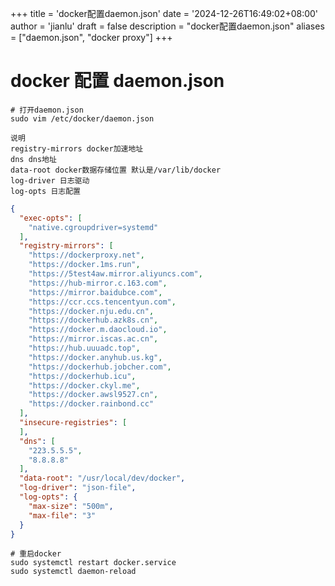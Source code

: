 +++
title = 'docker配置daemon.json'
date = '2024-12-26T16:49:02+08:00'
author = 'jianlu'
draft = false
description = "docker配置daemon.json"
aliases = ["daemon.json", "docker proxy"]
+++

# docker 配置 daemon.json

```shell
# 打开daemon.json
sudo vim /etc/docker/daemon.json

```

```text
说明
registry-mirrors docker加速地址
dns dns地址
data-root docker数据存储位置 默认是/var/lib/docker
log-driver 日志驱动
log-opts 日志配置
```

```json
{
  "exec-opts": [
    "native.cgroupdriver=systemd"
  ],
  "registry-mirrors": [
    "https://dockerproxy.net",
    "https://docker.1ms.run",
    "https://5test4aw.mirror.aliyuncs.com",
    "https://hub-mirror.c.163.com",
    "https://mirror.baidubce.com",
    "https://ccr.ccs.tencentyun.com",
    "https://docker.nju.edu.cn",
    "https://dockerhub.azk8s.cn",
    "https://docker.m.daocloud.io",
    "https://mirror.iscas.ac.cn",
    "https://hub.uuuadc.top",
    "https://docker.anyhub.us.kg",
    "https://dockerhub.jobcher.com",
    "https://dockerhub.icu",
    "https://docker.ckyl.me",
    "https://docker.awsl9527.cn",
    "https://docker.rainbond.cc"
  ],
  "insecure-registries": [
  ],
  "dns": [
    "223.5.5.5",
    "8.8.8.8"
  ],
  "data-root": "/usr/local/dev/docker",
  "log-driver": "json-file",
  "log-opts": {
    "max-size": "500m",
    "max-file": "3"
  }
}
```

```shell
# 重启docker
sudo systemctl restart docker.service
sudo systemctl daemon-reload
```